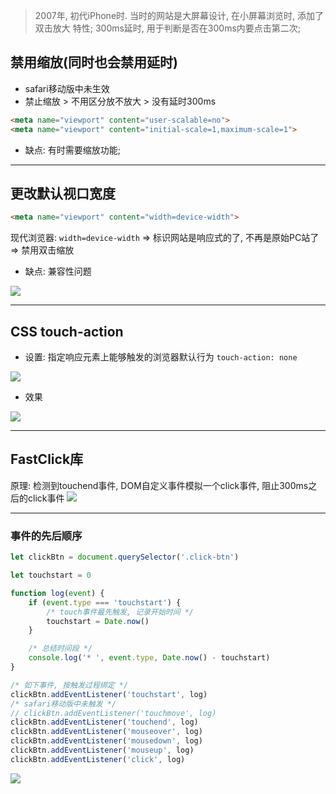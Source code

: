 > 2007年, 初代iPhone时. 当时的网站是大屏幕设计, 在小屏幕浏览时, 添加了 双击放大 特性; 300ms延时, 用于判断是否在300ms内要点击第二次; 

## 禁用缩放(同时也会禁用延时)

* safari移动版中未生效
* 禁止缩放 > 不用区分放不放大 > 没有延时300ms

``` html
<meta name="viewport" content="user-scalable=no">
<meta name="viewport" content="initial-scale=1,maximum-scale=1">
```

* 缺点: 有时需要缩放功能; 

***

## 更改默认视口宽度

``` html
<meta name="viewport" content="width=device-width">
```

现代浏览器: `width=device-width` => 标识网站是响应式的了, 不再是原始PC站了 => 禁用双击缩放

* 缺点: 兼容性问题

![](https://ran-1303246897.cos.ap-guangzhou.myqcloud.com/www/markdown/20200308204344.png)

***

## CSS touch-action

* 设置: 指定响应元素上能够触发的浏览器默认行为 `touch-action: none` 

![](https://ran-1303246897.cos.ap-guangzhou.myqcloud.com/www/markdown/20200308191341.png)

* 效果

![](https://ran-1303246897.cos.ap-guangzhou.myqcloud.com/www/markdown/20200308205052.png)

*** 

## FastClick库

原理: 检测到touchend事件, DOM自定义事件模拟一个click事件, 阻止300ms之后的click事件
![](https://ran-1303246897.cos.ap-guangzhou.myqcloud.com/www/markdown/20200308205903.png)

***

### 事件的先后顺序

``` js
let clickBtn = document.querySelector('.click-btn')

let touchstart = 0

function log(event) {
    if (event.type === 'touchstart') {
        /* touch事件最先触发, 记录开始时间 */
        touchstart = Date.now()
    }

    /* 总结时间段 */
    console.log('* ', event.type, Date.now() - touchstart)
}

/* 如下事件, 按触发过程绑定 */
clickBtn.addEventListener('touchstart', log)
/* safari移动版中未触发 */
// clickBtn.addEventListener('touchmove', log) 
clickBtn.addEventListener('touchend', log)
clickBtn.addEventListener('mouseover', log)
clickBtn.addEventListener('mousedown', log)
clickBtn.addEventListener('mouseup', log)
clickBtn.addEventListener('click', log)
```

![](https://ran-1303246897.cos.ap-guangzhou.myqcloud.com/www/markdown/20200308203610.png)

